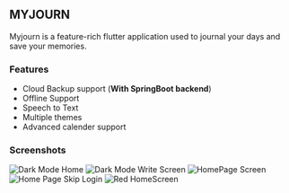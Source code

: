 ## MYJOURN

Myjourn is a feature-rich flutter application used to journal your days and save your memories.

### Features
* Cloud Backup support (**With SpringBoot backend**)
* Offline Support
* Speech to Text
* Multiple themes
* Advanced calender support

### Screenshots

![Dark Mode Home](app/screenshots/Screenshot_20210527_210023_com.example.flutterfrontend.webp)
![Dark Mode Write Screen](app/screenshots/Screenshot_20210527_211124_com.example.flutterfrontend.webp)
![HomePage Screen](app/screenshots/Screenshot_20210527_215511_com.example.flutterfrontend.webp)
![Home Page Skip Login](app/screenshots/Screenshot_20210527_215528_com.example.flutterfrontend.webp)
![Red HomeScreen](app/screenshots/Screenshot_20210527_211153_com.example.flutterfrontend.webp)
